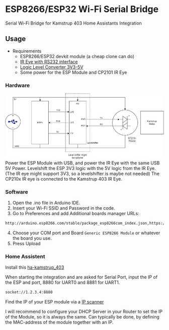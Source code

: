 # ESP8266/ESP32 Wi-Fi Serial Bridge
Serial Wi-Fi Bridge for Kamstrup 403 Home Assistants Integration

## Usage

* Requirements
    * ESP8266/ESP32 devkit module (a cheap clone can do)
    * [IR Eye with RS232 interface](https://www.aliexpress.com/item/1005005630726621.html?spm=a2g0o.order_list.order_list_main.17.70c71802tpHpcY)
    * [Logic Level Converter 3V3-5V](https://www.aliexpress.com/item/1005005984772131.html?spm=a2g0o.order_list.order_list_main.11.2f711802RFZWUl)
    * Some power for the ESP Module and CP2101 IR Eye

### Hardware
![Hardware Diagram](diagram.jpg)
Power the ESP Module with USB, and power the IR Eye with the same USB 5V Power.
Levelshift the ESP 3V3 logic with the 5V logic from the IR Eye. (The IR eye might support 3V3, so a levelshifter is maybe not needed)
The CP210x IR eye is connected to the Kamstrup 403 IR Eye.

### Software
1. Open the .ino file in Arduino IDE.
2. Insert your Wi-Fi SSID and Password in the code.
3. Go to Preferences and add Additional boards manager URLs:
```bash
http://arduino.esp8266.com/stable/package_esp8266com_index.json,https://dl.espressif.com/dl/package_esp32_index.json
```
4. Choose your COM port and Board `Generic ESP8266 Module` or whatever the board you use.
5. Press Upload

### Home Assistent
Install this [ha-kamstrup_403](https://github.com/golles/ha-kamstrup_403)

When starting the integration and are asked for Serial Port, input the IP of the ESP and port, 8880 for UART0 and 8881 for UART1.

```bash
socket://1.2.3.4:8880
```

Find the IP of your ESP module via a [IP scanner](https://www.advanced-ip-scanner.com)

I will recommend to configure your DHCP Server in your Router to set the IP of the Module, so it is always the same. Can typically be done, by defining the MAC-address of the module together with an IP.